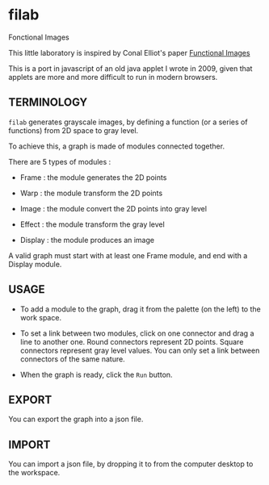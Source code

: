 # filab
Fonctional Images

This little laboratory is inspired by Conal Elliot's paper
[Functional Images](http://conal.net/papers/functional-images/)

This is a port in javascript of an old java applet I wrote in 2009, given
that applets are more and more difficult to run in modern browsers.

## TERMINOLOGY

`filab` generates grayscale images, by defining a function (or a series of functions)
 from 2D space to gray level.

To achieve this, a graph is made of modules connected together.

There are 5 types of modules :

* Frame : the module generates the 2D points

* Warp : the module transform the 2D points

* Image : the module convert the 2D points into gray level

* Effect : the module transform the gray level

* Display : the module produces an image

A valid graph must start with at least one Frame module, and end with a Display module.

## USAGE

* To add a module to the graph, drag it from the palette (on the left)
to the work space.

* To set a link between two modules, click on one connector and drag a line to another one. Round connectors represent 2D points. Square connectors
represent gray level values. You can only set a link between connectors of the same nature.

* When the graph is ready, click the `Run` button.

## EXPORT

You can export the graph into a json file.

## IMPORT

You can import a json file, by dropping it to from the computer desktop to the workspace.


